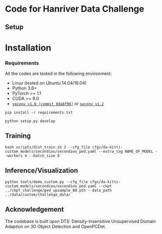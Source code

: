 # Code for Hanriver Data Challenge

## Setup 

# Installation

### Requirements
All the codes are tested in the following environment:
* Linux (tested on Ubuntu 14.04/16.04)
* Python 3.6+
* PyTorch >= 1.1
* CUDA >= 9.0
* [`spconv v1.0 (commit 8da6f96)`](https://github.com/traveller59/spconv/tree/8da6f967fb9a054d8870c3515b1b44eca2103634) or [`spconv v1.2`](https://github.com/traveller59/spconv)

```
pip install -r requirements.txt 
```

```shell
python setup.py develop
```

## Training 
```
bash scripts/dist_train.sh 2 --cfg_file cfgs/da-kitti-custom_models/secondiou/secondiou_ped.yaml --extra_tag NAME_OF_MODEL --workers 4 --batch_size 8 
```

## Inference/Visualization
```
python tools/demo_custom.py --cfg_file cfgs/da-kitti-custom_models/secondiou/secondiou_ped.yaml --ckpt ../ckpt_challenge/ped_upsample_80.pth --data_path ../data/custom/challenge_data/

```

## Acknowledgement
The codebase is built upon DTS: Density-Insensitive Unsupervised Domain Adaption on 3D Object Detection and OpenPCDet.
